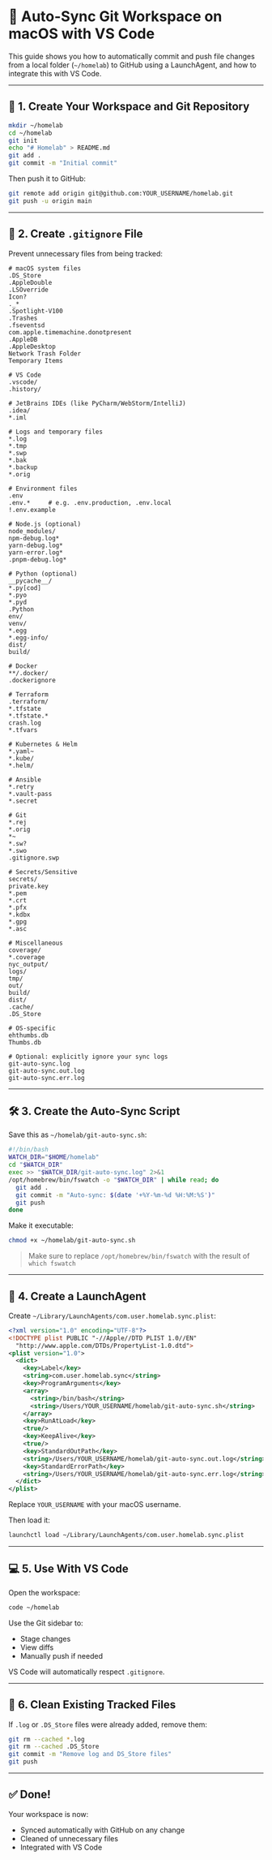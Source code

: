 
# 🧠 Auto-Sync Git Workspace on macOS with VS Code

This guide shows you how to automatically commit and push file changes from a local folder (`~/homelab`) to GitHub using a LaunchAgent, and how to integrate this with VS Code.

---

## 📁 1. Create Your Workspace and Git Repository

```bash
mkdir ~/homelab
cd ~/homelab
git init
echo "# Homelab" > README.md
git add .
git commit -m "Initial commit"
```

Then push it to GitHub:

```bash
git remote add origin git@github.com:YOUR_USERNAME/homelab.git
git push -u origin main
```

---

## 🔧 2. Create `.gitignore` File

Prevent unnecessary files from being tracked:

```gitignore
# macOS system files
.DS_Store
.AppleDouble
.LSOverride
Icon?
._*
.Spotlight-V100
.Trashes
.fseventsd
com.apple.timemachine.donotpresent
.AppleDB
.AppleDesktop
Network Trash Folder
Temporary Items

# VS Code
.vscode/
.history/

# JetBrains IDEs (like PyCharm/WebStorm/IntelliJ)
.idea/
*.iml

# Logs and temporary files
*.log
*.tmp
*.swp
*.bak
*.backup
*.orig

# Environment files
.env
.env.*     # e.g. .env.production, .env.local
!.env.example

# Node.js (optional)
node_modules/
npm-debug.log*
yarn-debug.log*
yarn-error.log*
.pnpm-debug.log*

# Python (optional)
__pycache__/
*.py[cod]
*.pyo
*.pyd
.Python
env/
venv/
*.egg
*.egg-info/
dist/
build/

# Docker
**/.docker/
.dockerignore

# Terraform
.terraform/
*.tfstate
*.tfstate.*
crash.log
*.tfvars

# Kubernetes & Helm
*.yaml~
*.kube/
*.helm/

# Ansible
*.retry
*.vault-pass
*.secret

# Git
*.rej
*.orig
*~ 
*.sw?
*.swo
.gitignore.swp

# Secrets/Sensitive
secrets/
private.key
*.pem
*.crt
*.pfx
*.kdbx
*.gpg
*.asc

# Miscellaneous
coverage/
*.coverage
nyc_output/
logs/
tmp/
out/
build/
dist/
.cache/
.DS_Store

# OS-specific
ehthumbs.db
Thumbs.db

# Optional: explicitly ignore your sync logs
git-auto-sync.log
git-auto-sync.out.log
git-auto-sync.err.log
```

---

## 🛠 3. Create the Auto-Sync Script

Save this as `~/homelab/git-auto-sync.sh`:

```bash
#!/bin/bash
WATCH_DIR="$HOME/homelab"
cd "$WATCH_DIR"
exec >> "$WATCH_DIR/git-auto-sync.log" 2>&1
/opt/homebrew/bin/fswatch -o "$WATCH_DIR" | while read; do
  git add .
  git commit -m "Auto-sync: $(date '+%Y-%m-%d %H:%M:%S')"
  git push
done
```

Make it executable:

```bash
chmod +x ~/homelab/git-auto-sync.sh
```

> Make sure to replace `/opt/homebrew/bin/fswatch` with the result of `which fswatch`

---

## 🚀 4. Create a LaunchAgent

Create `~/Library/LaunchAgents/com.user.homelab.sync.plist`:

```xml
<?xml version="1.0" encoding="UTF-8"?>
<!DOCTYPE plist PUBLIC "-//Apple//DTD PLIST 1.0//EN" 
  "http://www.apple.com/DTDs/PropertyList-1.0.dtd">
<plist version="1.0">
  <dict>
    <key>Label</key>
    <string>com.user.homelab.sync</string>
    <key>ProgramArguments</key>
    <array>
      <string>/bin/bash</string>
      <string>/Users/YOUR_USERNAME/homelab/git-auto-sync.sh</string>
    </array>
    <key>RunAtLoad</key>
    <true/>
    <key>KeepAlive</key>
    <true/>
    <key>StandardOutPath</key>
    <string>/Users/YOUR_USERNAME/homelab/git-auto-sync.out.log</string>
    <key>StandardErrorPath</key>
    <string>/Users/YOUR_USERNAME/homelab/git-auto-sync.err.log</string>
  </dict>
</plist>
```

Replace `YOUR_USERNAME` with your macOS username.

Then load it:

```bash
launchctl load ~/Library/LaunchAgents/com.user.homelab.sync.plist
```

---

## 💻 5. Use With VS Code

Open the workspace:

```bash
code ~/homelab
```

Use the Git sidebar to:
- Stage changes
- View diffs
- Manually push if needed

VS Code will automatically respect `.gitignore`.

---

## 🧹 6. Clean Existing Tracked Files

If `.log` or `.DS_Store` files were already added, remove them:

```bash
git rm --cached *.log
git rm --cached .DS_Store
git commit -m "Remove log and DS_Store files"
git push
```

---

## ✅ Done!

Your workspace is now:
- Synced automatically with GitHub on any change
- Cleaned of unnecessary files
- Integrated with VS Code


